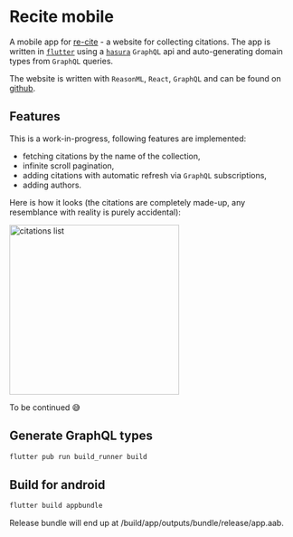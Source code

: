 # Recite mobile

A mobile app for [re-cite](https://recite.netlify.app/) - a website for collecting citations. The app is written in [`flutter`](https://flutter.dev/) using a [`hasura`](https://hasura.io/) `GraphQL` api and auto-generating domain types from `GraphQL` queries.

The website is written with `ReasonML`, `React`, `GraphQL` and can be found on [github](https://github.com/MargaretKrutikova/re-cite).

## Features

This is a work-in-progress, following features are implemented:

- fetching citations by the name of the collection,
- infinite scroll pagination,
- adding citations with automatic refresh via `GraphQL` subscriptions,
- adding authors.

Here is how it looks (the citations are completely made-up, any resemblance with reality is purely accidental):

<div>
  <image alt="citations list" src="./citations_list.jpg" style="width: 300px"
  />
</div>

To be continued 😅

## Generate GraphQL types

```sh
flutter pub run build_runner build
```

## Build for android

```sh
flutter build appbundle
```

Release bundle will end up at <app dir>/build/app/outputs/bundle/release/app.aab.
